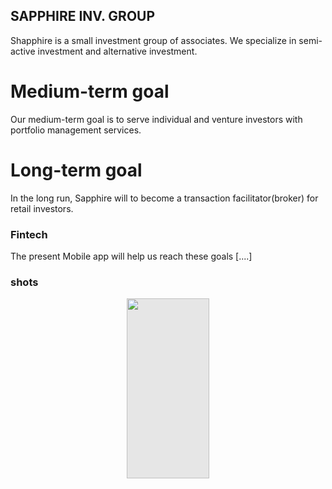 ## SAPPHIRE INV. GROUP

Shapphire is a small investment group of associates. 
We specialize in semi-active investment and alternative investment.

# Medium-term goal
Our medium-term goal is to serve individual and venture investors with portfolio management services.

# Long-term goal
In the long run, Sapphire will to become a transaction facilitator(broker) for retail investors.

### Fintech
The present Mobile app will help us reach these goals [....]


### shots
<!-- <div style="display: grid; grid-template-columns: repeat(3, 1fr); grid-gap: 5px;"> -->
<img style=" display: block;-webkit-user-select: none;margin: auto;cursor: zoom-in;background-color: hsl(0, 0%, 90%);transition: background-color 300ms;" src="https://user-images.githubusercontent.com/97029819/224439926-3bec7f4a-39f5-4856-951a-1fbaad6ace3c.png" width="132" height="288"/>
<!-- <img style=" display: block;-webkit-user-select: none;margin: auto;cursor: zoom-in;background-color: hsl(0, 0%, 90%);transition: background-color 300ms;" src="![2](https://user-images.githubusercontent.com/97029819/224439929-ae2039e7-bb48-4d41-9197-680ff7a8b85a.png)" width="132" height="288"/>
<img style=" display: block;-webkit-user-select: none;margin: auto;cursor: zoom-in;background-color: hsl(0, 0%, 90%);transition: background-color 300ms;" src="![3](https://user-images.githubusercontent.com/97029819/224439930-2127cf3c-39e7-4f3b-99a0-f6beccc2c6c7.png)" width="132" height="288"/>
<img style=" display: block;-webkit-user-select: none;margin: auto;cursor: zoom-in;background-color: hsl(0, 0%, 90%);transition: background-color 300ms;" src="![4](https://user-images.githubusercontent.com/97029819/224439933-c009940d-c04a-42bf-8712-724efb169ec0.png)" width="132" height="288"/>
<img style=" display: block;-webkit-user-select: none;margin: auto;cursor: zoom-in;background-color: hsl(0, 0%, 90%);transition: background-color 300ms;" src="![5](https://user-images.githubusercontent.com/97029819/224439935-22b98b0e-437f-4ab4-96e7-ee2889ec79ea.png)" width="132" height="288"/>
<img style=" display: block;-webkit-user-select: none;margin: auto;cursor: zoom-in;background-color: hsl(0, 0%, 90%);transition: background-color 300ms;" src="![6](https://user-images.githubusercontent.com/97029819/224439936-48359679-27f5-4ecd-a747-76a345c6b4d2.png)" width="132" height="288"/>
<img style=" display: block;-webkit-user-select: none;margin: auto;cursor: zoom-in;background-color: hsl(0, 0%, 90%);transition: background-color 300ms;" src="![7](https://user-images.githubusercontent.com/97029819/224439937-327f8349-9fef-4eea-af4f-aba93fb91a70.png)" width="132" height="288"/>
<img style=" display: block;-webkit-user-select: none;margin: auto;cursor: zoom-in;background-color: hsl(0, 0%, 90%);transition: background-color 300ms;" src="![8](https://user-images.githubusercontent.com/97029819/224439938-ba77af62-b191-4be0-81a6-bf5238b01abd.png)" width="132" height="288"/> -->
<!-- </div> -->
